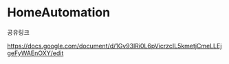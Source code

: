 # HomeAutomation

공유링크

https://docs.google.com/document/d/1Gv93lRi0L6pVicrzcIL5kmetjCmeLLEjgeFyWAEnOXY/edit
